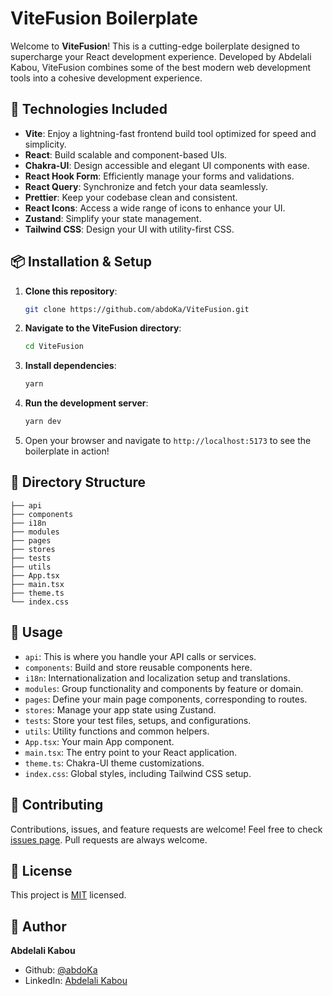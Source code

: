
# ViteFusion Boilerplate

Welcome to **ViteFusion**! This is a cutting-edge boilerplate designed to supercharge your React development experience. Developed by Abdelali Kabou, ViteFusion combines some of the best modern web development tools into a cohesive development experience.

## 🚀 Technologies Included

- **Vite**: Enjoy a lightning-fast frontend build tool optimized for speed and simplicity.
- **React**: Build scalable and component-based UIs.
- **Chakra-UI**: Design accessible and elegant UI components with ease.
- **React Hook Form**: Efficiently manage your forms and validations.
- **React Query**: Synchronize and fetch your data seamlessly.
- **Prettier**: Keep your codebase clean and consistent.
- **React Icons**: Access a wide range of icons to enhance your UI.
- **Zustand**: Simplify your state management.
- **Tailwind CSS**: Design your UI with utility-first CSS.

## 📦 Installation & Setup

1. **Clone this repository**:

   ```bash
   git clone https://github.com/abdoKa/ViteFusion.git
   ```

2. **Navigate to the ViteFusion directory**:

   ```bash
   cd ViteFusion
   ```

3. **Install dependencies**:

   ```bash
   yarn
   ```

4. **Run the development server**:

   ```bash
   yarn dev
   ```

5. Open your browser and navigate to `http://localhost:5173` to see the boilerplate in action!

## 📁 Directory Structure

```
├── api
├── components
├── i18n
├── modules
├── pages
├── stores
├── tests
├── utils
├── App.tsx
├── main.tsx
├── theme.ts
└── index.css
```

## 🔧 Usage

- `api`: This is where you handle your API calls or services.
- `components`: Build and store reusable components here.
- `i18n`: Internationalization and localization setup and translations.
- `modules`: Group functionality and components by feature or domain.
- `pages`: Define your main page components, corresponding to routes.
- `stores`: Manage your app state using Zustand.
- `tests`: Store your test files, setups, and configurations.
- `utils`: Utility functions and common helpers.
- `App.tsx`: Your main App component.
- `main.tsx`: The entry point to your React application.
- `theme.ts`: Chakra-UI theme customizations.
- `index.css`: Global styles, including Tailwind CSS setup.

## 🤝 Contributing

Contributions, issues, and feature requests are welcome! Feel free to check [issues page](#). Pull requests are always welcome.

## 📝 License

This project is [MIT](./LICENSE) licensed.

## 🤖 Author

**Abdelali Kabou**

- Github: [@abdoKa](https://github.com/abdoKa)
- LinkedIn: [Abdelali Kabou](https://www.linkedin.com/in/abdelali-kabou-6638931b8/)
